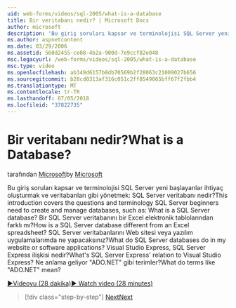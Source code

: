 ```yaml
---
uid: web-forms/videos/sql-2005/what-is-a-database
title: Bir veritabanı nedir? | Microsoft Docs
author: microsoft
description: 'Bu giriş soruları kapsar ve terminolojisi SQL Server yeni başlayanlar ihtiyaç oluşturmak ve veritabanları gibi yönetmek: SQL Server veritabanı nedir? Nasıl...'
ms.author: aspnetcontent
ms.date: 03/29/2006
ms.assetid: 560d2455-ce08-4b2a-900d-7e9ccf82e048
msc.legacyurl: /web-forms/videos/sql-2005/what-is-a-database
msc.type: video
ms.openlocfilehash: ab349d6157b8db70569b2f28063c21009027b656
ms.sourcegitcommit: b28cd0313af316c051c2ff8549865bff67f2fbb4
ms.translationtype: MT
ms.contentlocale: tr-TR
ms.lasthandoff: 07/05/2018
ms.locfileid: "37822735"
---
```

<a name="what-is-a-database"></a><span data-ttu-id="709be-105">Bir veritabanı nedir?</span><span class="sxs-lookup"><span data-stu-id="709be-105">What is a Database?</span></span>
====================
<span data-ttu-id="709be-106">tarafından [Microsoft](https://github.com/microsoft)</span><span class="sxs-lookup"><span data-stu-id="709be-106">by [Microsoft](https://github.com/microsoft)</span></span>

<span data-ttu-id="709be-107">Bu giriş soruları kapsar ve terminolojisi SQL Server yeni başlayanlar ihtiyaç oluşturmak ve veritabanları gibi yönetmek: SQL Server veritabanı nedir?</span><span class="sxs-lookup"><span data-stu-id="709be-107">This introduction covers the questions and terminology SQL Server beginners need to create and manage databases, such as: What is a SQL Server database?</span></span> <span data-ttu-id="709be-108">Bir SQL Server veritabanını bir Excel elektronik tablolarından farklı mı?</span><span class="sxs-lookup"><span data-stu-id="709be-108">How is a SQL Server database different from an Excel spreadsheet?</span></span> <span data-ttu-id="709be-109">SQL Server veritabanlarını Web sitesi veya yazılım uygulamalarımda ne yapacaksınız?</span><span class="sxs-lookup"><span data-stu-id="709be-109">What do SQL Server databases do in my website or software applications?</span></span> <span data-ttu-id="709be-110">Visual Studio Express, SQL Server Express ilişkisi nedir?</span><span class="sxs-lookup"><span data-stu-id="709be-110">What's SQL Server Express' relation to Visual Studio Express?</span></span> <span data-ttu-id="709be-111">Ne anlama geliyor "ADO.NET" gibi terimler?</span><span class="sxs-lookup"><span data-stu-id="709be-111">What do terms like "ADO.NET" mean?</span></span>

[<span data-ttu-id="709be-112">&#9654;Videoyu (28 dakika)</span><span class="sxs-lookup"><span data-stu-id="709be-112">&#9654; Watch video (28 minutes)</span></span>](https://channel9.msdn.com/Blogs/ASP-NET-Site-Videos/what-is-a-database)

> [!div class="step-by-step"]
> [<span data-ttu-id="709be-113">Next</span><span class="sxs-lookup"><span data-stu-id="709be-113">Next</span></span>](understanding-database-tables-and-records.md)
